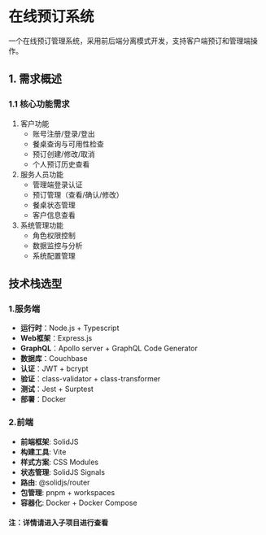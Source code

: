 # 在线预订系统

一个在线预订管理系统，采用前后端分离模式开发，支持客户端预订和管理端操作。

## 1. 需求概述
### 1.1 核心功能需求
1. 客户功能
    - 账号注册/登录/登出
    - 餐桌查询与可用性检查
    - 预订创建/修改/取消
    - 个人预订历史查看
2. 服务人员功能
    - 管理端登录认证
    - 预订管理（查看/确认/修改）
    - 餐桌状态管理
    - 客户信息查看
3. 系统管理功能
    - 角色权限控制
    - 数据监控与分析
    - 系统配置管理

## 技术栈选型
### 1.服务端

- **运行时**：Node.js + Typescript
- **Web框架**：Express.js
- **GraphQL**：Apollo server + GraphQL Code Generator
- **数据库**：Couchbase
- **认证**：JWT + bcrypt
- **验证**：class-validator + class-transformer
- **测试**：Jest + Surptest
- **部署**：Docker

### 2.前端

- **前端框架**: SolidJS
- **构建工具**: Vite
- **样式方案**: CSS Modules
- **状态管理**: SolidJS Signals
- **路由**: @solidjs/router
- **包管理**: pnpm + workspaces
- **容器化**: Docker + Docker Compose

#### 注：详情请进入子项目进行查看